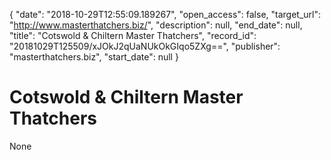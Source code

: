 {
  "date": "2018-10-29T12:55:09.189267", 
  "open_access": false, 
  "target_url": "http://www.masterthatchers.biz/", 
  "description": null, 
  "end_date": null, 
  "title": "Cotswold & Chiltern Master Thatchers", 
  "record_id": "20181029T125509/xJOkJ2qUaNUkOkGIqo5ZXg==", 
  "publisher": "masterthatchers.biz", 
  "start_date": null
}

# Cotswold & Chiltern Master Thatchers

None